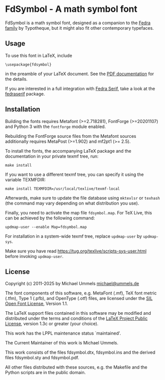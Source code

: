 FdSymbol - A math symbol font
=============================

FdSymbol is a math symbol font, designed as a companion to the
[Fedra family](https://www.typotheque.com/fonts) by Typotheque, but it might
also fit other contemporary typefaces.

Usage
-----

To use this font in LaTeX, include

    \usepackage{fdsymbol}

in the preamble of your LaTeX document. See the
[PDF documentation](latex/fdsymbol.pdf) for the details.

If you are interested in a full integration with
[Fedra Serif](https://www.typotheque.com/fonts/fedra-serif), take a look at the
[fedraserif](https://github.com/ummels/fedraserif) package. 

Installation
------------

Building the fonts requires Metafont (>=2.718281), FontForge (>=20201107) and
Python 3 with the `fontforge` module enabled.

Rebuilding the FontForge source files from the Metafont sources additionally
requires MetaPost (>=1.902) and mf2pt1 (>= 2.5).

To install the fonts, the accompanying LaTeX package and the documentation
in your private texmf tree, run:

    make install

If you want to use a different texmf tree, you can specify it using the
variable TEXMFDIR:

    make install TEXMFDIR=/usr/local/texlive/texmf-local

Afterwards, make sure to update the file database using `mktexlsr` or
`texhash` (the command may vary depending on what distribution you use).

Finally, you need to activate the map file `fdsymbol.map`. For TeX Live, this
can be achieved by the following command:

    updmap-user --enable Map=fdsymbol.map

For installation in a system-wide texmf tree, replace `updmap-user` by
`updmap-sys`.

Make sure you have read https://tug.org/texlive/scripts-sys-user.html before
invoking `updmap-user`.

License
-------

Copyright (c) 2011-2025 by Michael Ummels <michael@ummels.de>

The font components of this software, e.g. MetaFont (.mf), TeX font metric
(.tfm), Type 1 (.pfb), and OpenType (.otf) files, are licensed under the
[SIL Open Font License][OFL], Version 1.1.

[OFL]: http://scripts.sil.org/OFL

The LaTeX support files contained in this software may be modified and
distributed under the terms and conditions of the
[LaTeX Project Public License][LPPL], version 1.3c or greater (your choice).

[LPPL]: https://www.latex-project.org/lppl/

This work has the LPPL maintenance status `maintained'.

The Current Maintainer of this work is Michael Ummels.

This work consists of the files fdsymbol.dtx, fdsymbol.ins
and the derived files fdsymbol.sty and fdsymbol.pdf.

All other files distributed with these sources, e.g. the Makefile and
the Python scripts are in the public domain.

